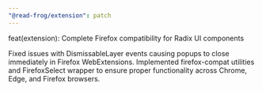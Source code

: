 ```yaml
---
"@read-frog/extension": patch
---
```


feat(extension): Complete Firefox compatibility for Radix UI components

Fixed issues with DismissableLayer events causing popups to close immediately in Firefox WebExtensions. Implemented firefox-compat utilities and FirefoxSelect wrapper to ensure proper functionality across Chrome, Edge, and Firefox browsers.
